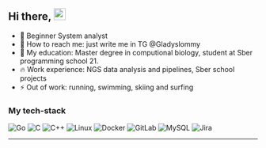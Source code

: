 <h2 align="lrft">Hi there, <a href="https://daniilshat.ru/" target="_blank"> </a> 
<img src="https://github.com/blackcater/blackcater/raw/main/images/Hi.gif" height="24"/></h1>


- 🌱 Beginner System analyst
- 👯 How to reach me: just write me in TG @Gladyslommy
- 🤔 My education: Master degree in computional biology, student at Sber programming school 21.
- 🔥 Work experience: NGS data analysis and pipelines, Sber school projects 
- ⚡ Out of work: running, swimming, skiing and surfing

<h3 align="left">My tech-stack</h3> 

![Go](https://img.shields.io/badge/go-%2300ADD8.svg?style=for-the-badge&logo=go&logoColor=white)  ![C](https://img.shields.io/badge/c-%23ff5a5f.svg?style=for-the-badge&logo=c&logoColor=white) ![C++](https://img.shields.io/badge/c++-CB2029.svg?style=for-the-badge&logo=c%2B%2B&logoColor=white) ![Linux](https://img.shields.io/badge/Linux-FCC624?style=for-the-badge&logo=linux&logoColor=black) ![Docker](https://img.shields.io/badge/docker-%230db7ed.svg?style=for-the-badge&logo=docker&logoColor=white) ![GitLab](https://img.shields.io/badge/gitlab-%23181717.svg?style=for-the-badge&logo=gitlab&logoColor=white) ![MySQL](https://img.shields.io/badge/mysql-4479A1.svg?style=for-the-badge&logo=mysql&logoColor=white) ![Jira](https://img.shields.io/badge/jira-%230A0FFF.svg?style=for-the-badge&logo=jira&logoColor=white) 

---
